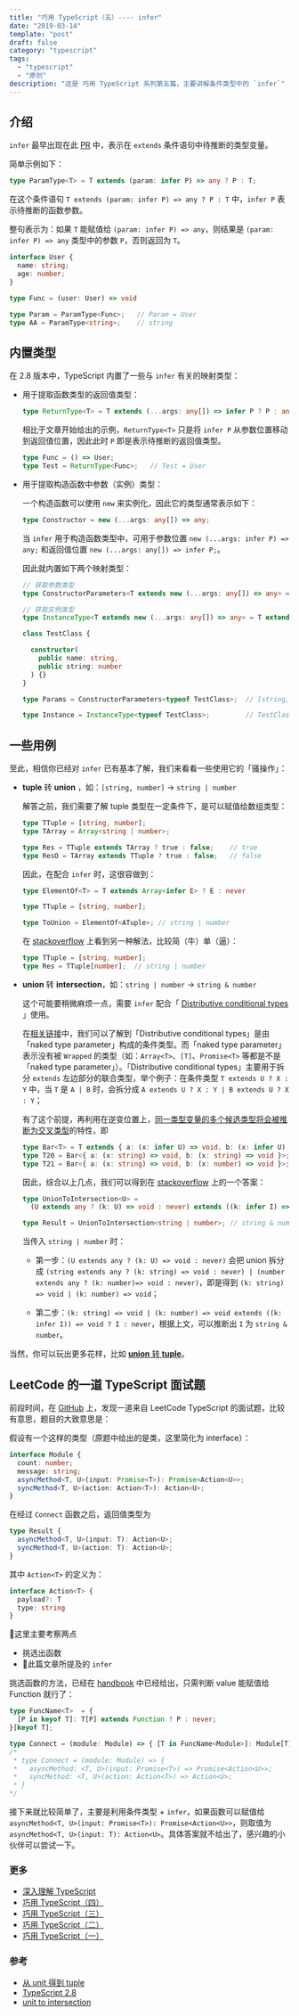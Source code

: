 ```yaml
---
title: "巧用 TypeScript（五）---- infer"
date: "2019-03-14"
template: "post"
draft: false
category: "typescript"
tags:
  - "typescript"
  - "原创"
description: "这是 巧用 TypeScript 系列第五篇，主要讲解条件类型中的 `infer`"
---
```


## 介绍

`infer` 最早出现在此 [PR](https://github.com/Microsoft/TypeScript/pull/21496) 中，表示在 `extends` 条件语句中待推断的类型变量。

简单示例如下：

```ts
type ParamType<T> = T extends (param: infer P) => any ? P : T;
```

在这个条件语句 `T extends (param: infer P) => any ? P : T` 中，`infer P` 表示待推断的函数参数。

整句表示为：如果 `T` 能赋值给 `(param: infer P) => any`，则结果是 `(param: infer P) => any` 类型中的参数 `P`，否则返回为 `T`。

```ts
interface User {
  name: string;
  age: number;
}

type Func = (user: User) => void

type Param = ParamType<Func>;   // Param = User
type AA = ParamType<string>;    // string
```

## 内置类型

在 2.8 版本中，TypeScript 内置了一些与 `infer` 有关的映射类型：

- 用于提取函数类型的返回值类型：

  ```ts
  type ReturnType<T> = T extends (...args: any[]) => infer P ? P : any;
  ```

  相比于文章开始给出的示例，`ReturnType<T>` 只是将 `infer P` 从参数位置移动到返回值位置，因此此时 `P` 即是表示待推断的返回值类型。

  ```ts
  type Func = () => User;
  type Test = ReturnType<Func>;   // Test = User
  ```

- 用于提取构造函数中参数（实例）类型：

  一个构造函数可以使用 `new` 来实例化，因此它的类型通常表示如下：

  ```ts
  type Constructor = new (...args: any[]) => any;
  ```

  当 `infer` 用于构造函数类型中，可用于参数位置 `new (...args: infer P) => any;` 和返回值位置 `new (...args: any[]) => infer P;`。

  因此就内置如下两个映射类型：

  ```ts
  // 获取参数类型
  type ConstructorParameters<T extends new (...args: any[]) => any> = T extends new (...args: infer P) => any ? P : never;

  // 获取实例类型
  type InstanceType<T extends new (...args: any[]) => any> = T extends new (...args: any[]) => infer R ? R : any;

  class TestClass {

    constructor(
      public name: string,
      public string: number
    ) {}
  }

  type Params = ConstructorParameters<typeof TestClass>;  // [string, numbder]

  type Instance = InstanceType<typeof TestClass>;         // TestClass
  ```

## 一些用例

至此，相信你已经对 `infer` 已有基本了解，我们来看看一些使用它的「骚操作」：

- **tuple** 转 **union** ，如：`[string, number]` -> `string | number`

  解答之前，我们需要了解 tuple 类型在一定条件下，是可以赋值给数组类型：

  ```ts
  type TTuple = [string, number];
  type TArray = Array<string | number>;

  type Res = TTuple extends TArray ? true : false;    // true
  type ResO = TArray extends TTuple ? true : false;   // false
  ```

  因此，在配合 `infer` 时，这很容做到：

  ```ts
  type ElementOf<T> = T extends Array<infer E> ? E : never

  type TTuple = [string, number];

  type ToUnion = ElementOf<ATuple>; // string | number
  ```

  在 [stackoverflow](https://stackoverflow.com/questions/44480644/typescript-string-union-to-string-array/45486495#45486495) 上看到另一种解法，比较简（牛）单（逼）：

  ```ts
  type TTuple = [string, number];
  type Res = TTuple[number];  // string | number
  ```

- **union** 转 **intersection**，如：`string | number` -> `string & number`

  这个可能要稍微麻烦一点，需要 `infer` 配合「 [Distributive conditional types](https://www.typescriptlang.org/docs/handbook/release-notes/typescript-2-8.html#distributive-conditional-types) 」使用。
  
  在[相关链接](https://www.typescriptlang.org/docs/handbook/release-notes/typescript-2-8.html#distributive-conditional-types)中，我们可以了解到「Distributive conditional types」是由「naked type parameter」构成的条件类型。而「naked type parameter」表示没有被 `Wrapped` 的类型（如：`Array<T>`、`[T]`、`Promise<T>` 等都是不是「naked type parameter」）。「Distributive conditional types」主要用于拆分 `extends` 左边部分的联合类型，举个例子：在条件类型 `T extends U ? X : Y` 中，当 `T` 是 `A | B` 时，会拆分成 `A extends U ? X : Y | B extends U ? X : Y`；

  有了这个前提，再利用在逆变位置上，[同一类型变量的多个候选类型将会被推断为交叉类型](https://github.com/Microsoft/TypeScript/pull/21496)的特性，即

  ```ts
  type Bar<T> = T extends { a: (x: infer U) => void, b: (x: infer U) => void } ? U : never;
  type T20 = Bar<{ a: (x: string) => void, b: (x: string) => void }>;  // string
  type T21 = Bar<{ a: (x: string) => void, b: (x: number) => void }>;  // string & number
  ```

  因此，综合以上几点，我们可以得到在 [stackoverflow](https://stackoverflow.com/questions/50374908/transform-union-type-to-intersection-type) 上的一个答案：

  ```ts
  type UnionToIntersection<U> =
    (U extends any ? (k: U) => void : never) extends ((k: infer I) => void) ? I : never;

  type Result = UnionToIntersection<string | number>; // string & number
  ```

  当传入 `string | number` 时：

  - 第一步：`(U extends any ? (k: U) => void : never)` 会把 union 拆分成 `(string extends any ? (k: string) => void : never) | (number extends any ? (k: number)=> void : never)`，即是得到 `(k: string) => void | (k: number) => void`；

  - 第二步：`(k: string) => void | (k: number) => void extends ((k: infer I)) => void ? I : never`，根据上文，可以推断出 `I` 为 `string & number`。

当然，你可以玩出更多花样，比如 [**union** 转 **tuple**](https://zhuanlan.zhihu.com/p/58704376)。

## LeetCode 的一道 TypeScript 面试题

前段时间，在 [GitHub](https://github.com/LeetCode-OpenSource/hire/blob/master/typescript_zh.md) 上，发现一道来自 LeetCode TypeScript 的面试题，比较有意思，题目的大致意思是：

假设有一个这样的类型（原题中给出的是类，这里简化为 interface）：

```ts
interface Module {
  count: number;
  message: string;
  asyncMethod<T, U>(input: Promise<T>): Promise<Action<U>>;
  syncMethod<T, U>(action: Action<T>): Action<U>;
}
```

在经过 `Connect` 函数之后，返回值类型为

```ts
type Result {
  asyncMethod<T, U>(input: T): Action<U>;
  syncMethod<T, U>(action: T): Action<U>;
}
```

其中 `Action<T>` 的定义为：

```ts
interface Action<T> {
  payload?: T
  type: string
}
```

这里主要考察两点

- 挑选出函数
- 此篇文章所提及的 `infer`

挑选函数的方法，已经在 [handbook](http://www.typescriptlang.org/docs/handbook/release-notes/typescript-2-8.html) 中已经给出，只需判断 value 能赋值给 Function 就行了：

```ts
type FuncName<T>  = {
  [P in keyof T]: T[P] extends Function ? P : never;
}[keyof T];

type Connect = (module: Module) => { [T in FuncName<Module>]: Module[T] }
/*
 * type Connect = (module: Module) => {
 *   asyncMethod: <T, U>(input: Promise<T>) => Promise<Action<U>>;
 *   syncMethod: <T, U>(action: Action<T>) => Action<U>;
 * }
*/
```

接下来就比较简单了，主要是利用条件类型 + `infer`，如果函数可以赋值给 `asyncMethod<T, U>(input: Promise<T>): Promise<Action<U>>`，则取值为 `asyncMethod<T, U>(input: T): Action<U>`。具体答案就不给出了，感兴趣的小伙伴可以尝试一下。

### 更多

- [深入理解 TypeScript](https://jkchao.github.io/typescript-book-chinese/)
- [巧用 TypeScript（四）](https://jkchao.cn/article/5c162137e35fb85c4c7e1278)
- [巧用 TypeScript（三）](https://jkchao.cn/article/5befe57994307c57d4c8d383)
- [巧用 TypeScript（二）](https://jkchao.cn/article/5bde8fdf94307c57d4c8d37a)
- [巧用 TypeScript（一）](https://jkchao.cn/article/5bb9c63963a5d23d5ce3091b)

### 参考

- [从 unit 得到 tuple](https://zhuanlan.zhihu.com/p/58704376)
- [TypeScript 2.8](http://www.typescriptlang.org/docs/handbook/release-notes/typescript-2-8.html)
- [unit to intersection](https://stackoverflow.com/questions/50374908/transform-union-type-to-intersection-type)